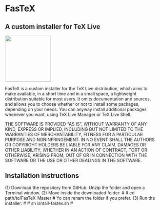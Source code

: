# FasTeX
<h2>A custom installer for TeX Live</h2>

<img src="https://github.com/ivalb/FasTeX/blob/master/FasTeX-Linux/fastex-icon.svg" width="150" align="center"> 

FasTeX is a custom installer for the TeX Live distribution, which aims to make available, in a short time and in a small space, a lightweight distribution suitable for most users. It omits documentation and sources, and allows you to choose whether or not to install some packages, depending on your needs. You can anyway install additional packages whenever you want, using TeX Live Manager or TeX Live Shell.

THE SOFTWARE IS PROVIDED "AS IS", WITHOUT WARRANTY OF ANY KIND, EXPRESS OR IMPLIED, INCLUDING BUT NOT LIMITED TO THE WARRANTIES OF MERCHANTABILITY,
FITNESS FOR A PARTICULAR PURPOSE AND NONINFRINGEMENT. IN NO EVENT SHALL THE AUTHORS OR COPYRIGHT HOLDERS BE LIABLE FOR ANY CLAIM, DAMAGES OR OTHER
LIABILITY, WHETHER IN AN ACTION OF CONTRACT, TORT OR OTHERWISE, ARISING FROM, OUT OF OR IN CONNECTION WITH THE SOFTWARE OR THE USE OR OTHER DEALINGS IN THE SOFTWARE.

<h2>Installation instructions</h2>

(1) Download the repository from GitHub. Unzip the folder and open a Terminal window.
(2) Move inside the downloaded folder:
    #
    #   cd path/to/FasTeX-Master
    #
    Yo can renam the folder if you prefer.
(3) Run the installer:
    #
    #   sh isntall-fastex.sh
    #


